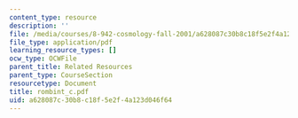 ```yaml
---
content_type: resource
description: ''
file: /media/courses/8-942-cosmology-fall-2001/a628087c30b8c18f5e2f4a123d046f64_rombint_c.pdf
file_type: application/pdf
learning_resource_types: []
ocw_type: OCWFile
parent_title: Related Resources
parent_type: CourseSection
resourcetype: Document
title: rombint_c.pdf
uid: a628087c-30b8-c18f-5e2f-4a123d046f64
---
```

